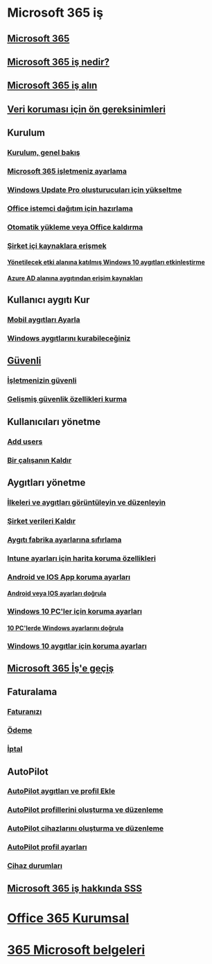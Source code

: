 # Microsoft 365 iş
## [Microsoft 365](index.md)
## [Microsoft 365 iş nedir?](microsoft-365-business-overview.md)
## [Microsoft 365 iş alın](sign-up.md)
## [Veri koruması için ön gereksinimleri](pre-requisites-for-data-protection.md)
## Kurulum
### [Kurulum, genel bakış](set-up-overview.md)
### [Microsoft 365 işletmeniz ayarlama](set-up.md)
### [Windows Update Pro oluşturucuları için yükseltme](upgrade-to-windows-pro-creators-update.md)
### [Office istemci dağıtım için hazırlama](prepare-for-office-client-deployment.md)
### [Otomatik yükleme veya Office kaldırma](auto-install-or-uninstall-office.md)
### [Şirket içi kaynaklara erişmek]()
#### [Yönetilecek etki alanına katılmış Windows 10 aygıtları etkinleştirme](manage-windows-devices.md)
#### [Azure AD alanına aygıtından erişim kaynakları](access-resources.md)
## Kullanıcı aygıtı Kur
### [Mobil aygıtları Ayarla](set-up-mobile-devices.md)
### [Windows aygıtlarını kurabileceğiniz](set-up-windows-devices.md)
## [Güvenli](security-features.md)
### [İşletmenizin güvenli](/Office365/Admin/security-and-compliance/secure-your-business-data?toc=/microsoft-365/business/toc.json&bc=/microsoft-365/business/breadcrumb/toc.json)
### [Gelişmiş güvenlik özellikleri kurma](set-up-advanced-security.md)
## Kullanıcıları yönetme
### [Add users](add-users-m365b.md)
### [Bir çalışanın Kaldır](/Office365/Admin/add-users/remove-former-employee?toc=/microsoft-365/business/toc.json&bc=/microsoft-365/business/breadcrumb/toc.json)
## Aygıtları yönetme
### [İlkeleri ve aygıtları görüntüleyin ve düzenleyin](view-policies-and-devices.md)
### [Şirket verileri Kaldır](remove-company-data.md)
### [Aygıtı fabrika ayarlarına sıfırlama](reset-devices-to-factory-settings.md)
### [Intune ayarları için harita koruma özellikleri](map-protection-features-to-intune-settings.md)
### [Android ve IOS App koruma ayarları](app-protection-settings-for-android-and-ios.md)
#### [Android veya IOS ayarları doğrula](validate-settings-on-android-or-ios.md)
### [Windows 10 PC'ler için koruma ayarları](protection-settings-for-windows-10-pcs.md)
#### [10 PC'lerde Windows ayarlarını doğrula](validate-settings-on-windows-10-pcs.md)
### [Windows 10 aygıtlar için koruma ayarları](protection-settings-for-windows-10-devices.md)
## [Microsoft 365 İş'e geçiş](migrate-to-microsoft-365-business.md)
## Faturalama
### [Faturanızı](/Office365/Admin/subscriptions-and-billing/view-your-bill-or-invoice?toc=/microsoft-365/business/toc.json&bc=/microsoft-365/business/breadcrumb/toc.json)
### [Ödeme](/Office365/Admin/subscriptions-and-billing/pay-for-your-subscription?toc=/microsoft-365/business/toc.json&bc=/microsoft-365/business/breadcrumb/toc.json)
### [İptal](/Office365/Admin/subscriptions-and-billing/cancel-your-subscription?toc=/microsoft-365/business/toc.json&bc=/microsoft-365/business/breadcrumb/toc.json)
## AutoPilot
### [AutoPilot aygıtları ve profil Ekle](add-autopilot-devices-and-profile.md)
### [AutoPilot profillerini oluşturma ve düzenleme](create-and-edit-autopilot-profiles.md)
### [AutoPilot cihazlarını oluşturma ve düzenleme](create-and-edit-autopilot-devices.md)
### [AutoPilot profil ayarları](autopilot-profile-settings.md)
### [Cihaz durumları](device-states.md)
## [Microsoft 365 iş hakkında SSS](support/microsoft-365-business-faqs.md)
# [Office 365 Kurumsal](https://docs.microsoft.com/office365/enterprise)
# [365 Microsoft belgeleri](https://docs.microsoft.com/microsoft-365)
